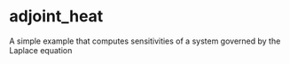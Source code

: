 # adjoint_heat
A simple example that computes sensitivities of a system governed by the Laplace equation
